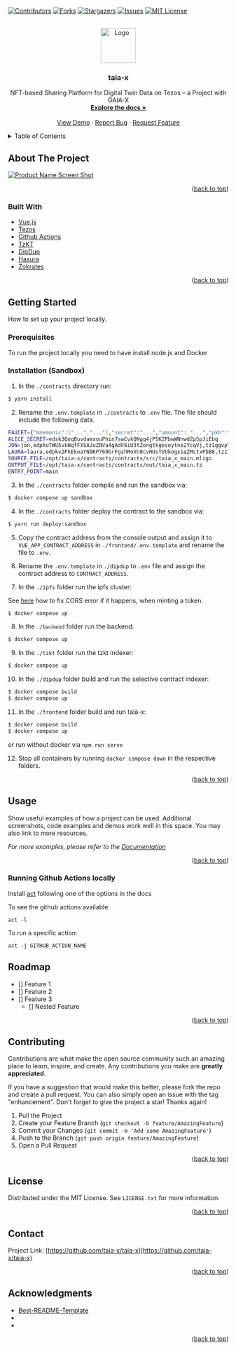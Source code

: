 <!--
*** Thanks for checking out the Best-README-Template. If you have a suggestion
*** that would make this better, please fork the repo and create a pull request
*** or simply open an issue with the tag "enhancement".
*** Don't forget to give the project a star!
*** Thanks again! Now go create something AMAZING! :D
-->

<!-- PROJECT SHIELDS -->
<!--
*** I'm using markdown "reference style" links for readability.
*** Reference links are enclosed in brackets [ ] instead of parentheses ( ).
*** See the bottom of this document for the declaration of the reference variables
*** for contributors-url, forks-url, etc. This is an optional, concise syntax you may use.
*** https://www.markdownguide.org/basic-syntax/#reference-style-links
-->

[![Contributors][contributors-shield]][contributors-url]
[![Forks][forks-shield]][forks-url]
[![Stargazers][stars-shield]][stars-url]
[![Issues][issues-shield]][issues-url]
[![MIT License][license-shield]][license-url]

<!-- PROJECT LOGO -->
<br />
<div align="center">
  <a href="https://github.com/taia-x/taia-x">
    <img src="images/logo.png" alt="Logo" width="80" height="80">
  </a>

<h3 align="center">taia-x</h3>

  <p align="center">
    NFT-based Sharing Platform for Digital Twin Data on Tezos – a Project with GAIA-X
    <br />
    <a href="https://github.com/taia-x/taia-x/wiki"><strong>Explore the docs »</strong></a>
    <br />
    <br />
    <a href="#">View Demo</a>
    ·
    <a href="https://github.com/taia-x/taia-x/issues">Report Bug</a>
    ·
    <a href="https://github.com/taia-x/taia-x/issues">Request Feature</a>
  </p>
</div>

<!-- TABLE OF CONTENTS -->
<details>
  <summary>Table of Contents</summary>
  <ol>
    <li>
      <a href="#about-the-project">About The Project</a>
      <ul>
        <li><a href="#built-with">Built With</a></li>
      </ul>
    </li>
    <li>
      <a href="#getting-started">Getting Started</a>
      <ul>
        <li><a href="#prerequisites">Prerequisites</a></li>
        <li><a href="#installation">Installation</a></li>
      </ul>
    </li>
    <li><a href="#usage">Usage</a></li>
    <li><a href="#roadmap">Roadmap</a></li>
    <li><a href="#contributing">Contributing</a></li>
    <li><a href="#license">License</a></li>
    <li><a href="#contact">Contact</a></li>
    <li><a href="#acknowledgments">Acknowledgments</a></li>
  </ol>
</details>

<!-- ABOUT THE PROJECT -->

## About The Project

[![Product Name Screen Shot][product-screenshot]](https://example.com)

<p align="right">(<a href="#top">back to top</a>)</p>

### Built With

- [Vue.js](https://vuejs.org/)
- [Tezos](https://tezos.com/developer-portal/)
- [Github Actions](https://github.com/features/actions)
- [TzKT](https://github.com/baking-bad/tzkt)
- [DipDup](https://github.com/dipdup-net/dipdup-py)
- [Hasura](https://github.com/hasura/graphql-engine)
- [Zokrates](https://zokrates.github.io/)

<p align="right">(<a href="#top">back to top</a>)</p>

<!-- GETTING STARTED -->

## Getting Started

How to set up your project locally.

### Prerequisites

To run the project locally you need to have install node.js and Docker

### Installation (Sandbox)

1. In the `./contracts` directory run:

```bash
$ yarn install
```

2. Rename the `.env.template` in `./contracts` to `.env` file. The file should include the following data.

```bash
FAUCET={"mnemonic":["...","..."],"secret":"...","amount": "...","pkh":"...","password":"...","email":"..."}
ALICE_SECRET=edsk3QoqBuvdamxouPhin7swCvkQNgq4jP5KZPbwWNnwdZpSpJiEbq
JON=jon,edpkuTWU5vkNqfFXSAJuZNVa4gAdF6iU3tZongtkgesoytne2YcqVj,tz1ggvpTMyxX5QVYqbpLVmNGCsgDpDyUMawq,unencrypted:edsk3Un2TGaZYUL1gCDPyUvkYvtxznkmZwfa4fdcjdWrne2kyvd3Lj
LAURA=laura,edpkv2PkEkoaYN9KP769GrFgshMoVn8cvHUuYVUkogxiqZMctxPbB8,tz1TUEs5dubGJoCkvSK11zFqTWU9jh6cV8kb,unencrypted:edsk3VdieyzxcsjFRxApVvLk8LQmQELiuJtGrww27WHamxF83dZwyY
SOURCE_FILE=/opt/taia-x/contracts/contracts/src/taia_x_main.mligo
OUTPUT_FILE=/opt/taia-x/contracts/contracts/out/taia_x_main.tz
ENTRY_POINT=main
```

3. In the `./contracts` folder compile and run the sandbox via:

```bash
$ docker compose up sandbox
```

4. In the `./contracts` folder deploy the contract to the sandbox via:

```bash
$ yarn run deploy:sandbox
```

5. Copy the contract address from the console output and assign it to `VUE_APP_CONTRACT_ADDRESS` in `./frontend/.env.template` and rename the file to `.env`.

6. Rename the `.env.template` in `./dipdup` to `.env` file and assign the contract address to `CONTRACT_ADDRESS`.

7. In the `./ipfs` folder run the ipfs cluster:

See [here](https://github.com/taia-x/taia-x/tree/main/ipfs) how to fix CORS error if it happens, when minting a token.

```bash
$ docker compose up
```

8. In the `./backend` folder run the backend:

```bash
$ docker compose up
```

9. In the `./tzkt` folder run the tzkt indexer:

```bash
$ docker compose up
```

10. In the `./dipdup` folder build and run the selective contract indexer:

```bash
$ docker compose build
$ docker compose up
```

11. In the `./frontend` folder build and run taia-x:

```bash
$ docker compose build
$ docker compose up
```

or run without docker via `npm run serve`

12. Stop all containers by running `docker compose down` in the respective folders.

<p align="right">(<a href="#top">back to top</a>)</p>

<!-- USAGE EXAMPLES -->

## Usage

Show useful examples of how a project can be used. Additional screenshots, code examples and demos work well in this space. You may also link to more resources.

_For more examples, please refer to the [Documentation](https://example.com)_

<p align="right">(<a href="#top">back to top</a>)</p>

### Running Github Actions locally

Install [act](https://github.com/nektos/act#installation) following one of the options in the docs

To see the github actions available:

```
act -l
```

To run a specific action:

```
act -j GITHUB_ACTION_NAME
```

<!-- ROADMAP -->

## Roadmap

- [] Feature 1
- [] Feature 2
- [] Feature 3
  - [] Nested Feature

<p align="right">(<a href="#top">back to top</a>)</p>

<!-- CONTRIBUTING -->

## Contributing

Contributions are what make the open source community such an amazing place to learn, inspire, and create. Any contributions you make are **greatly appreciated**.

If you have a suggestion that would make this better, please fork the repo and create a pull request. You can also simply open an issue with the tag "enhancement".
Don't forget to give the project a star! Thanks again!

1. Pull the Project
2. Create your Feature Branch (`git checkout -b feature/AmazingFeature`)
3. Commit your Changes (`git commit -m 'Add some AmazingFeature'`)
4. Push to the Branch (`git push origin feature/AmazingFeature`)
5. Open a Pull Request

<p align="right">(<a href="#top">back to top</a>)</p>

<!-- LICENSE -->

## License

Distributed under the MIT License. See `LICENSE.txt` for more information.

<p align="right">(<a href="#top">back to top</a>)</p>

<!-- CONTACT -->

## Contact

Project Link: [https://github.com/taia-x/taia-x](https://github.com/taia-x/taia-x)

<p align="right">(<a href="#top">back to top</a>)</p>

<!-- ACKNOWLEDGMENTS -->

## Acknowledgments

- [Best-README-Template](https://github.com/othneildrew/Best-README-Template)
- []()
- []()

<p align="right">(<a href="#top">back to top</a>)</p>

<!-- MARKDOWN LINKS & IMAGES -->
<!-- https://www.markdownguide.org/basic-syntax/#reference-style-links -->

[contributors-shield]: https://img.shields.io/github/contributors/alvaro-alonso/taia-x.svg
[contributors-url]: https://github.com/taia-x/taia-x/graphs/contributors
[forks-shield]: https://img.shields.io/github/forks/alvaro-alonso/taia-x.svg
[forks-url]: https://github.com/taia-x/taia-x/network/members
[stars-shield]: https://img.shields.io/github/stars/alvaro-alonso/taia-x.svg
[stars-url]: https://github.com/taia-x/taia-x/stargazers
[issues-shield]: https://img.shields.io/github/issues/alvaro-alonso/taia-x.svg
[issues-url]: https://github.com/taia-x/taia-x/issues
[license-shield]: https://img.shields.io/github/license/alvaro-alonso/taia-x.svg
[license-url]: https://github.com/taia-x/taia-x/blob/master/LICENSE.txt
[product-screenshot]: images/screenshot.png

